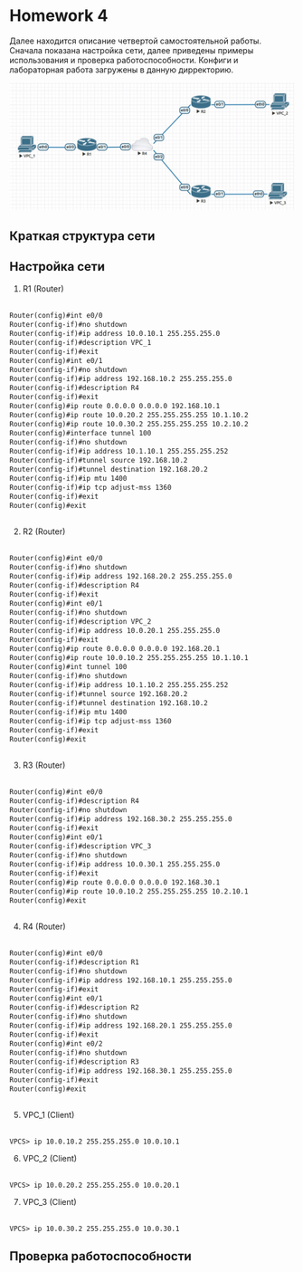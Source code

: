 # Homework 4

Далее находится описание четвертой самостоятельной работы. Сначала показана настройка сети, далее приведены примеры использования и проверка работоспособности. Конфиги и лабораторная работа загружены в данную дирректорию.

![image info](topology.jpg)

## Краткая структура сети



## Настройка сети

1) R1 (Router)

```

Router(config)#int e0/0
Router(config-if)#no shutdown
Router(config-if)#ip address 10.0.10.1 255.255.255.0
Router(config-if)#description VPC_1
Router(config-if)#exit
Router(config)#int e0/1
Router(config-if)#no shutdown
Router(config-if)#ip address 192.168.10.2 255.255.255.0
Router(config-if)#description R4
Router(config-if)#exit
Router(config)#ip route 0.0.0.0 0.0.0.0 192.168.10.1
Router(config)#ip route 10.0.20.2 255.255.255.255 10.1.10.2
Router(config)#ip route 10.0.30.2 255.255.255.255 10.2.10.2
Router(config)#interface tunnel 100
Router(config-if)#no shutdown
Router(config-if)#ip address 10.1.10.1 255.255.255.252
Router(config-if)#tunnel source 192.168.10.2
Router(config-if)#tunnel destination 192.168.20.2
Router(config-if)#ip mtu 1400
Router(config-if)#ip tcp adjust-mss 1360
Router(config-if)#exit
Router(config)#exit


```

2) R2 (Router)

```

Router(config)#int e0/0
Router(config-if)#no shutdown
Router(config-if)#ip address 192.168.20.2 255.255.255.0
Router(config-if)#description R4
Router(config-if)#exit
Router(config)#int e0/1
Router(config-if)#no shutdown
Router(config-if)#description VPC_2
Router(config-if)#ip address 10.0.20.1 255.255.255.0
Router(config-if)#exit
Router(config)#ip route 0.0.0.0 0.0.0.0 192.168.20.1
Router(config)#ip route 10.0.10.2 255.255.255.255 10.1.10.1
Router(config)#int tunnel 100
Router(config-if)#no shutdown
Router(config-if)#ip address 10.1.10.2 255.255.255.252
Router(config-if)#tunnel source 192.168.20.2
Router(config-if)#tunnel destination 192.168.10.2
Router(config-if)#ip mtu 1400
Router(config-if)#ip tcp adjust-mss 1360
Router(config-if)#exit
Router(config)#exit


```
3) R3 (Router)

```

Router(config)#int e0/0
Router(config-if)#description R4
Router(config-if)#no shutdown
Router(config-if)#ip address 192.168.30.2 255.255.255.0
Router(config-if)#exit
Router(config)#int e0/1
Router(config-if)#description VPC_3
Router(config-if)#no shutdown
Router(config-if)#ip address 10.0.30.1 255.255.255.0
Router(config-if)#exit
Router(config)#ip route 0.0.0.0 0.0.0.0 192.168.30.1
Router(config)#ip route 10.0.10.2 255.255.255.255 10.2.10.1
Router(config)#exit


```

4) R4 (Router)

```

Router(config)#int e0/0
Router(config-if)#description R1
Router(config-if)#no shutdown
Router(config-if)#ip address 192.168.10.1 255.255.255.0
Router(config-if)#exit
Router(config)#int e0/1
Router(config-if)#description R2
Router(config-if)#no shutdown
Router(config-if)#ip address 192.168.20.1 255.255.255.0
Router(config-if)#exit
Router(config)#int e0/2
Router(config-if)#no shutdown
Router(config-if)#description R3
Router(config-if)#ip address 192.168.30.1 255.255.255.0
Router(config-if)#exit
Router(config)#exit


```

5) VPC_1 (Client)

```

VPCS> ip 10.0.10.2 255.255.255.0 10.0.10.1

```

6) VPC_2 (Client)

```

VPCS> ip 10.0.20.2 255.255.255.0 10.0.20.1

```

7) VPC_3 (Client)

```

VPCS> ip 10.0.30.2 255.255.255.0 10.0.30.1

```
## Проверка работоспособности

